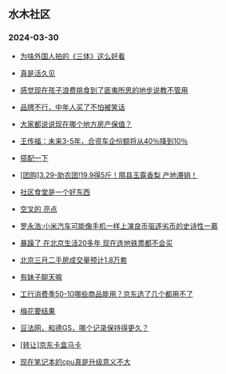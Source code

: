 ## 水木社区 
### 2024-03-30

+ [为啥外国人拍的《三体》这么好看](https://www.mysmth.net/nForum/article/TV/1678654)

+ [真是活久见](https://www.mysmth.net/nForum/article/QingJiao/855096)

+ [感觉现在孩子浪费挑食到了匪夷所思的地步说教不管用](https://www.mysmth.net/nForum/article/ChildEducation/2367137)

+ [品牌不行，中年人买了不怕被笑话](https://www.mysmth.net/nForum/article/GreenAuto/1518797)

+ [大家都说说现在哪个地方房产保值？](https://www.mysmth.net/nForum/article/OurEstate/2931072)

+ [王传福：未来3-5年，合资车企份额将从40％降到10％](https://www.mysmth.net/nForum/article/AutoWorld/1944799322)

+ [搭配一下](https://www.mysmth.net/nForum/article/FashionShow/505972)

+ [[团购]3.29-助农团!19.9得5斤！隰县玉露香梨 产地滞销！](https://www.mysmth.net/nForum/article/ADAgent_TG/1319530)

+ [社区食堂是一个好东西](https://www.mysmth.net/nForum/article/WorkingLife/13266)

+ [空叉的 亮点](https://www.mysmth.net/nForum/article/Aero/432865)

+ [罗永浩:小米汽车可能像手机一样上演良币驱逐劣币的史诗性一慕](https://www.mysmth.net/nForum/article/GreenAuto/1521503)

+ [暴躁了 在北京生活20多年 现在连地铁票都不会买](https://www.mysmth.net/nForum/article/FamilyLife/1766636868)

+ [北京三月二手房成交量预计1.8万套](https://www.mysmth.net/nForum/article/OurEstate/2933705)

+ [有妹子聊天嘛](https://www.mysmth.net/nForum/article/PieFriends/246552)

+ [工行消费季50-10哪些商品能用？京东选了几个都用不了](https://www.mysmth.net/nForum/article/CouponsLife/4482032)

+ [梅花要结果](https://www.mysmth.net/nForum/article/Botany/223944)

+ [豆法网，和德GS，哪个记录保持得更久？](https://www.mysmth.net/nForum/article/Tennis/1175063)

+ [[转让]京东卡盒马卡](https://www.mysmth.net/nForum/article/SecondMarket/2091832)

+ [现在笔记本的cpu真是升级意义不大](https://www.mysmth.net/nForum/article/Notebook/1991250)

